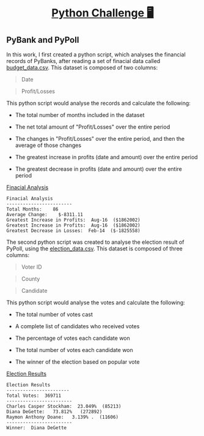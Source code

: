 # <p align="center"> <ins>Python Challenge :desktop_computer:</ins>  

## PyBank and PyPoll

In this work, I first created a python script, which analyses the financial records of PyBanks, after reading a set of finacial data called [budget_data.csv](PyBank/Resources/budget_data.csv). This dataset is composed of two columns: 
> Date

> Profit/Losses 

This python script would analyse the records and calculate the following:

* The total number of months included in the dataset

* The net total amount of "Profit/Losses" over the entire period

* The changes in "Profit/Losses" over the entire period, and then the average of those changes

* The greatest increase in profits (date and amount) over the entire period

* The greatest decrease in profits (date and amount) over the entire period

[Finacial Analysis](https://github.com/HJandu/Python_challenge/blob/main/PyBank/Output/budget_data.txt)

```text
Finacial Analysis
------------------------
Total Months:    86
Average Change:    $-8311.11
Greatest Increase in Profits:  Aug-16  ($1862002)
Greatest Increase in Profits:  Aug-16  ($1862002)
Greatest Decrease in Losses:  Feb-14  ($-1825558)
```

The second python script was created to analyse the election result of PyPoll, using the [election_data.csv](PyPoll/Resources/election_data.csv). This dataset is composed of three columns: 

> Voter ID

> County

> Candidate

This python script would analyse the votes and calculate the following:

* The total number of votes cast

* A complete list of candidates who received votes

* The percentage of votes each candidate won

* The total number of votes each candidate won

* The winner of the election based on popular vote

[Election Results](https://github.com/HJandu/Python_challenge/blob/main/PyPoll/Output/election_data.txt)

```text
Election Results
-----------------------
Total Votes:  369711
------------------------
Charles Casper Stockham:  23.049%  (85213)
Diana DeGette:   73.812%   (272892)
Raymon Anthony Doane:   3.139% .  (11606)
------------------------
Winner:  Diana DeGette
```









